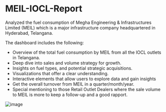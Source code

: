 # MEIL-IOCL-Report
Analyzed the fuel consumption of Megha Engineering &amp; Infrastructures Limited (MEIL) which is a major infrastructure company headquartered in Hyderabad, Telangana.

The dashboard includes the following:
- Overview of the total fuel consumption by MEIL from all the IOCL outlets in Telangana.
- Deep dive into sales and volume strategy for growth.
- Insights on fuel types, and potential strategic acquisitions.
- Visualizations that offer a clear understanding.
- Interactive elements that allow users to explore data and gain insights
- Get the overall turnover from MEIL in a quarter/month/year.
- Special mentioning to those Retail Outlet Dealers where the sale volume to MEIL is more to keep a follow-up and a good rapport.



![image](https://github.com/preethamreddy3743/MEIL-IOCL-Dashboard/assets/88039877/52e83c0c-7135-4836-8639-30c621df972c)

